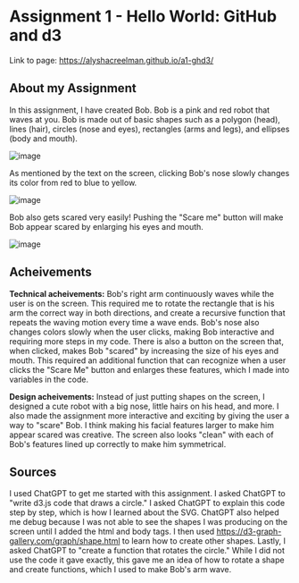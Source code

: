 Assignment 1 - Hello World: GitHub and d3  
===

Link to page: https://alyshacreelman.github.io/a1-ghd3/

About my Assignment
---
In this assignment, I have created Bob. Bob is a pink and red robot that waves at you. Bob is made out of basic shapes such as a polygon (head), lines (hair), circles (nose and eyes), rectangles (arms and legs), and ellipses (body and mouth).

![image](https://github.com/alyshacreelman/a1-ghd3/assets/156394139/c81acb59-933a-4088-9f4b-5479a838886d)

As mentioned by the text on the screen, clicking Bob's nose slowly changes its color from red to blue to yellow.

![image](https://github.com/alyshacreelman/a1-ghd3/assets/156394139/284dd1f2-f193-4dca-bc9d-266dd1e06f68)

Bob also gets scared very easily! Pushing the "Scare me" button will make Bob appear scared by enlarging his eyes and mouth.

![image](https://github.com/alyshacreelman/a1-ghd3/assets/156394139/30b7b405-08e3-4915-8745-5c4d08557bca)

Acheivements
---
**Technical acheivements:** Bob's right arm continuously waves while the user is on the screen. This required me to rotate the rectangle that is his arm the correct way in both directions, and create a recursive function that repeats the waving motion every time a wave ends. Bob's nose also changes colors slowly when the user clicks, making Bob interactive and requiring more steps in my code. There is also a button on the screen that, when clicked, makes Bob "scared" by increasing the size of his eyes and mouth. This required an additional function that can recognize when a user clicks the "Scare Me" button and enlarges these features, which I made into variables in the code.

**Design acheivements:** Instead of just putting shapes on the screen, I designed a cute robot with a big nose, little hairs on his head, and more. I also made the assignment more interactive and exciting by giving the user a way to "scare" Bob. I think making his facial features larger to make him appear scared was creative. The screen also looks "clean" with each of Bob's features lined up correctly to make him symmetrical.

Sources
---
I used ChatGPT to get me started with this assignment. I asked ChatGPT to "write d3.js code that draws a circle." I asked ChatGPT to explain this code step by step, which is how I learned about the SVG. ChatGPT also helped me debug because I was not able to see the shapes I was producing on the screen until I added the html and body tags. I then used https://d3-graph-gallery.com/graph/shape.html to learn how to create other shapes. Lastly, I asked ChatGPT to "create a function that rotates the circle." While I did not use the code it gave exactly, this gave me an idea of how to rotate a shape and create functions, which I used to make Bob's arm wave.
